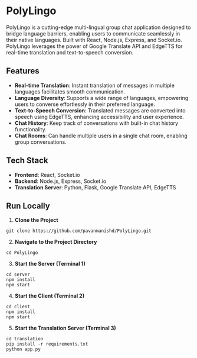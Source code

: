 # PolyLingo

PolyLingo is a cutting-edge multi-lingual group chat application designed to bridge language barriers, enabling users to communicate seamlessly in their native languages. Built with React, Node.js, Express, and Socket.io. PolyLingo leverages the power of Google Translate API and EdgeTTS for real-time translation and text-to-speech conversion.

## Features

- **Real-time Translation**: Instant translation of messages in multiple languages facilitates smooth communication.
- **Language Diversity**: Supports a wide range of languages, empowering users to converse effortlessly in their preferred language.
- **Text-to-Speech Conversion**: Translated messages are converted into speech using EdgeTTS, enhancing accessibility and user experience.
- **Chat History**: Keep track of conversations with built-in chat history functionality.
- **Chat Rooms**: Can handle multiple users in a single chat room, enabling group conversations.

## Tech Stack

- **Frontend**: React, Socket.io
- **Backend**: Node.js, Express, Socket.io
- **Translation Server**: Python, Flask, Google Translate API, EdgeTTS


## Run Locally

1. **Clone the Project**

```
git clone https://github.com/pavanmanishd/PolyLingo.git
```

2. **Navigate to the Project Directory**

```
cd PolyLingo
```

3. **Start the Server (Terminal 1)**

```
cd server
npm install
npm start
```

4. **Start the Client (Terminal 2)**

```
cd client
npm install
npm start
```

5. **Start the Translation Server (Terminal 3)**

```
cd translation
pip install -r requirements.txt
python app.py
```
